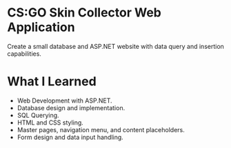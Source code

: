 # CS:GO Skin Collector Web Application
Create a small database and ASP.NET website with data query and insertion capabilities.
# What I Learned
* Web Development with ASP.NET.
* Database design and implementation.
* SQL Querying.
* HTML and CSS styling.
* Master pages, navigation menu, and content placeholders.
* Form design and data input handling.
